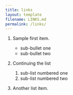 ```yaml
---
title: links
layout: template
filename: LINKS.md
permalink: /links/
--- 
```

1.  Sample first item.

    * sub-bullet one
    * sub-bullet two

2.  Continuing the list

    1. sub-list numbered one
    2. sub-list numbered two

3.  Another list item.
